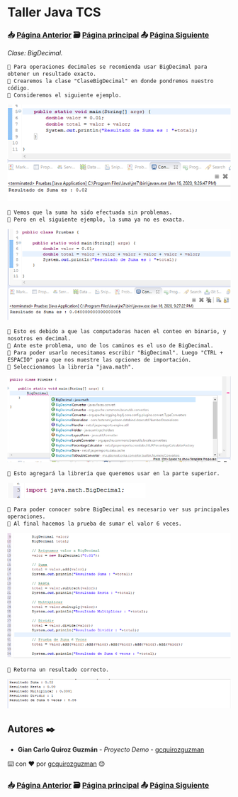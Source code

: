 # Taller Java TCS
### 📥 [Página Anterior](https://github.com/gcquirozguzman/java-tcs-202001/tree/PRS0100001) 🗃️ [Página principal](https://github.com/gcquirozguzman/java-tcs-202001) 📤 [Página Siguiente](https://github.com/gcquirozguzman/java-tcs-202001/tree/CN00100001)

_Clase: BigDecimal._

```
📢 Para operaciones decimales se recomienda usar BigDecimal para obtener un resultado exacto.
📢 Crearemos la clase "ClaseBigDecimal" en donde pondremos nuestro código.
📢 Consideremos el siguiente ejemplo.
```

![Error: imagen no ha sido cargada](https://github.com/gcquirozguzman/java-tcs-202001/blob/master/imagenes/BD00100001_1.png)

```
📢 Vemos que la suma ha sido efectuada sin problemas.
📢 Pero en el siguiente ejemplo, la suma ya no es exacta.
```

![Error: imagen no ha sido cargada](https://github.com/gcquirozguzman/java-tcs-202001/blob/master/imagenes/BD00100001_2.png)

```
📢 Esto es debido a que las computadoras hacen el conteo en binario, y nosotros en decimal.
📢 Ante este problema, uno de los caminos es el uso de BigDecimal.
📢 Para poder usarlo necesitamos escribir "BigDecimal". Luego "CTRL + ESPACIO" para que nos muestre las opciones de importación.
📢 Seleccionamos la librería "java.math".
```

![Error: imagen no ha sido cargada](https://github.com/gcquirozguzman/java-tcs-202001/blob/master/imagenes/BD00100001_3.png)

```
📢 Esto agregará la librería que queremos usar en la parte superior.
```

![Error: imagen no ha sido cargada](https://github.com/gcquirozguzman/java-tcs-202001/blob/master/imagenes/BD00100001_4.png)

```
📢 Para poder conocer sobre BigDecimal es necesario ver sus principales operaciones.
📢 Al final hacemos la prueba de sumar el valor 6 veces.  
```

![Error: imagen no ha sido cargada](https://github.com/gcquirozguzman/java-tcs-202001/blob/master/imagenes/BD00100001_5.png)

```
📢 Retorna un resultado correcto.
```

![Error: imagen no ha sido cargada](https://github.com/gcquirozguzman/java-tcs-202001/blob/master/imagenes/BD00100001_6.png)

## Autores ✒️

* **Gian Carlo Quiroz Guzmán** - *Proyecto Demo* - [gcquirozguzman](https://github.com/gcquirozguzman)

⌨️ con ❤️ por [gcquirozguzman](https://github.com/gcquirozguzman) 😊

### 📥 [Página Anterior](https://github.com/gcquirozguzman/java-tcs-202001/tree/PRS0100001) 🗃️ [Página principal](https://github.com/gcquirozguzman/java-tcs-202001) 📤 [Página Siguiente](https://github.com/gcquirozguzman/java-tcs-202001/tree/CN00100001)
